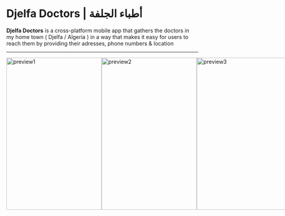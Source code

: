 # Djelfa Doctors | أطباء الجلفة
**Djelfa Doctors** is a cross-platform mobile app that 
gathers the doctors in my home town ( Djelfa / Algeria )
in a way that makes it easy for users to reach them by providing their adresses, phone numbers & location
<hr />

<div style="display: flex; justify-content: space-around">
    <img src="https://github.com/Astromium/Djelfa-Doctors-Mobile/blob/master/preview/pic1.jpg" alt="preview1" width="250px" height="400px" />
    <img src="https://github.com/Astromium/Djelfa-Doctors-Mobile/blob/master/preview/pic2.jpg" alt="preview2" width="250px" height="400px" />
    <img src="https://github.com/Astromium/Djelfa-Doctors-Mobile/blob/master/preview/pic3.jpg" alt="preview3" width="250px" height="400px" />
    <img src="https://github.com/Astromium/Djelfa-Doctors-Mobile/blob/master/preview/pic4.jpg" alt="preview4" width="250px" height="400px" />
    <img src="https://github.com/Astromium/Djelfa-Doctors-Mobile/blob/master/preview/pic5.jpg" alt="preview5" width="250px" height="400px" />
    <img src="https://github.com/Astromium/Djelfa-Doctors-Mobile/blob/master/preview/pic6.jpg" alt="preview6" width="250px" height="400px" />
</div>

    

